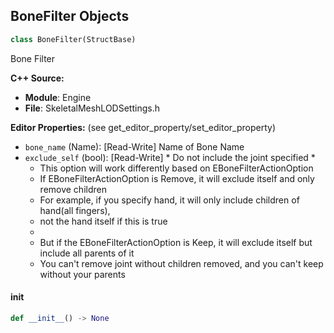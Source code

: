 ## BoneFilter Objects

```python
class BoneFilter(StructBase)
```

Bone Filter

**C++ Source:**

- **Module**: Engine
- **File**: SkeletalMeshLODSettings.h

**Editor Properties:** (see get_editor_property/set_editor_property)

- ``bone_name`` (Name):  [Read-Write] Name of Bone Name
- ``exclude_self`` (bool):  [Read-Write] * Do not include the joint specified
  *
  * This option will work differently based on EBoneFilterActionOption
  * If EBoneFilterActionOption is Remove, it will exclude itself and only remove children
  * For example, if you specify hand, it will only include children of hand(all fingers),
  * not the hand itself if this is true
  *
  * But if the EBoneFilterActionOption is Keep, it will exclude itself but include all parents of it
  * You can't remove joint without children removed, and you can't keep without your parents

<a id="unreal.BoneFilter.__init__"></a>

#### __init__

```python
def __init__() -> None
```

<a id="unreal.InputAxisProperties"></a>